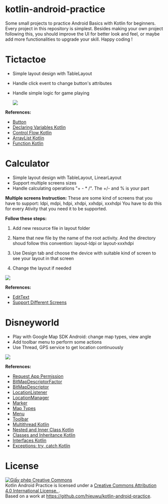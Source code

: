 
# kotlin-android-practice
Some small projects to practice Android Basics with Kotlin for beginners. Every project in this repository is simplest. Besides making your own project following this, you should improve the UI for better look and feel, or maybe add more functionalities to upgrade your skill. Happy coding !

# Tictactoe

 - Simple layout design with TableLayout    
 - Handle click event to change
   button's attributes   
 - Handle simple logic for game playing
   
   ![](https://i.imgur.com/De3BQXr.png)
   
**References:**
- [Button](https://developer.android.com/reference/android/widget/Button)
- [Declaring Variables Kotlin](https://kotlinlang.org/docs/tutorials/kotlin-for-py/declaring-variables.html)
- [Control Flow Kotlin](https://kotlinlang.org/docs/reference/control-flow.html)
- [ArrayList Kotlin](https://kotlinlang.org/api/latest/jvm/stdlib/kotlin.collections/-array-list/)
- [Function Kotlin](https://kotlinlang.org/docs/reference/functions.html)

# Calculator

- Simple layout design with TableLayout, LinearLayout
- Support multiple screens sizes 
- Handle calculating operations "+ - * /". The +/- and %
   is your part

 **Multiple screens Instruction:**
 These are some kind of screens that you have to support: ldpi, mdpi, hdpi, xhdpi, xxhdpi, xxxhdpi
 You have to do this for every Ativity that you need it to be supported.
 
 **Follow these steps:**

 1. Add new resource file in layout folder
    
 2.  Name that new file by the name of the root activity. And the
    directory shoud follow this convention: layout-ldpi or
    layout-xxxhdpi
    
 3.   Use Design tab and choose the device with suitable kind of screen to
    see your layout in that screen
    
 4.  Change the layout if needed

![](https://i.imgur.com/ylZF0O8.png)

**References:**
- [EditText](https://developer.android.com/reference/android/widget/EditText)
- [Support Different Screens](https://developer.android.com/training/multiscreen/screensizes)


# Disneyworld
 - Play with Google Map SDK Android: change map types, view angle
 - Add toolbar menu to perform some actions
 - Use Thread, GPS service to get location continuously
 
 ![](https://i.imgur.com/XCWDpwd.png)

**References:**
 
- [Request App Permission](https://developer.android.com/training/permissions/requesting)
- [BitMapDescriptorFactor](https://developers.google.com/android/reference/com/google/android/gms/maps/model/BitmapDescriptorFactory)
- [BitMapDescriptor](https://developers.google.com/android/reference/com/google/android/gms/maps/model/BitmapDescriptor)
- [LocationListener](https://developer.android.com/reference/android/location/LocationListener)
- [LocationManager](https://developer.android.com/reference/android/location/LocationManager)
- [Marker](https://developers.google.com/maps/documentation/android-sdk/marker)
- [Map Types](https://developers.google.com/maps/documentation/android-sdk/map#map_types)
- [Menu](https://developer.android.com/guide/topics/ui/menus?hl=vi)
- [Toolbar](https://developer.android.com/training/appbar/setting-up)
- [Multithread Kotlin](https://medium.com/@korhanbircan/multithreading-and-kotlin-ac28eed57fea)
- [Nested and Inner Class Kotlin](https://kotlinlang.org/docs/reference/nested-classes.html)
- [Classes and Inheritance Kotlin](https://kotlinlang.org/docs/reference/classes.html)
- [Interfaces Kotlin](https://kotlinlang.org/docs/reference/interfaces.html)
- [Exceptions: try, catch Kotlin](https://kotlinlang.org/docs/reference/exceptions.html)

# License

<a rel="license" href="http://creativecommons.org/licenses/by/4.0/"><img alt="Giấy phép Creative Commons " style="border-width:0" src="https://i.creativecommons.org/l/by/4.0/88x31.png" /></a><br /><span xmlns:dct="http://purl.org/dc/terms/" property="dct:title">Kotlin Android Practice</span> is licensed under a <a rel="license" href="http://creativecommons.org/licenses/by/4.0/">Creative Commons Attribution 4.0 International License. </a>.<br />Based on a work at <a xmlns:dct="http://purl.org/dc/terms/" href="https://github.com/hieuwu/kotlin-android-practice" rel="dct:source">https://github.com/hieuwu/kotlin-android-practice</a>.
